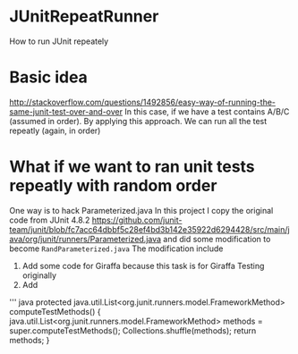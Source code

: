 # JUnitRepeatRunner
How to run JUnit repeately

# Basic idea 
http://stackoverflow.com/questions/1492856/easy-way-of-running-the-same-junit-test-over-and-over
In this case, if we have a test contains A/B/C (assumed in order).
By applying this approach. We can run all the test repeatly (again, in order)

# What if we want to ran unit tests repeatly with random order
One way is to hack Parameterized.java
In this project I copy the original code from JUnit 4.8.2
https://github.com/junit-team/junit/blob/fc7acc64dbbf5c28ef4bd3b142e35922d6294428/src/main/java/org/junit/runners/Parameterized.java
and did some modification to become ```RandParameterized.java```
The modification include

1. Add some code for Giraffa because this task is for Giraffa Testing originally
2. Add 

''' java
protected java.util.List<org.junit.runners.model.FrameworkMethod> computeTestMethods() {
   java.util.List<org.junit.runners.model.FrameworkMethod> methods = super.computeTestMethods();
   Collections.shuffle(methods);
   return methods;
}
```

